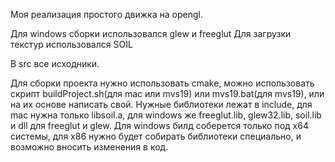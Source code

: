 Моя реализация простого движка на opengl.

Для windows сборки использовался glew и freeglut
Для загрузки текстур использовался SOIL

В src все исходники.

Для сборки проекта нужно использовать cmake, можно использовать скрипт buildProject.sh(для mac или mvs19) или mvs19.bat(для mvs19), или на их основе написать свой. Нужные библиотеки лежат в include, для mac нужна только libsoil.a, для windows же freeglut.lib, glew32.lib, soil.lib и dll для freeglut и glew. Для windows билд соберется только под x64 системы, для x86 нужно будет собирать библиотеки специально, и возможно вносить изменения в код.
